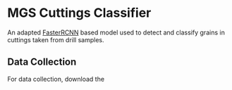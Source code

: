 # MGS Cuttings Classifier

An adapted [FasterRCNN](https://docs.pytorch.org/vision/master/models/faster_rcnn.html) based model used to detect and classify grains in cuttings taken from drill samples.

## Data Collection
For data collection, download the 
